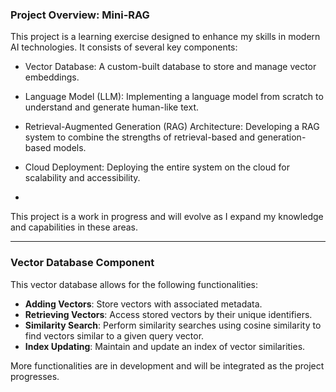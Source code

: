 ### Project Overview: Mini-RAG
This project is a learning exercise designed to enhance my skills in modern AI technologies. It consists of several key components:

- Vector Database: A custom-built database to store and manage vector embeddings.
- Language Model (LLM): Implementing a language model from scratch to understand and generate human-like text.
- Retrieval-Augmented Generation (RAG) Architecture: Developing a RAG system to combine the strengths of retrieval-based and generation-based models.
- Cloud Deployment: Deploying the entire system on the cloud for scalability and accessibility.

- 
This project is a work in progress and will evolve as I expand my knowledge and capabilities in these areas.

-------------------------------------------------------------------------


### Vector Database Component

This vector database allows for the following functionalities:
- **Adding Vectors**: Store vectors with associated metadata.
- **Retrieving Vectors**: Access stored vectors by their unique identifiers.
- **Similarity Search**: Perform similarity searches using cosine similarity to find vectors similar to a given query vector.
- **Index Updating**: Maintain and update an index of vector similarities.

More functionalities are in development and will be integrated as the project progresses.
